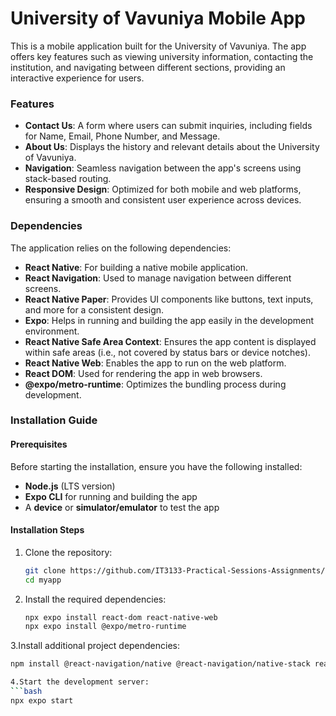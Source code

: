 # University of Vavuniya Mobile App

This is a mobile application built for the University of Vavuniya. The app offers key features such as viewing university information, contacting the institution, and navigating between different sections, providing an interactive experience for users.

### Features

- **Contact Us**: A form where users can submit inquiries, including fields for Name, Email, Phone Number, and Message.
- **About Us**: Displays the history and relevant details about the University of Vavuniya.
- **Navigation**: Seamless navigation between the app's screens using stack-based routing.
- **Responsive Design**: Optimized for both mobile and web platforms, ensuring a smooth and consistent user experience across devices.

### Dependencies

The application relies on the following dependencies:

- **React Native**: For building a native mobile application.
- **React Navigation**: Used to manage navigation between different screens.
- **React Native Paper**: Provides UI components like buttons, text inputs, and more for a consistent design.
- **Expo**: Helps in running and building the app easily in the development environment.
- **React Native Safe Area Context**: Ensures the app content is displayed within safe areas (i.e., not covered by status bars or device notches).
- **React Native Web**: Enables the app to run on the web platform.
- **React DOM**: Used for rendering the app in web browsers.
- **@expo/metro-runtime**: Optimizes the bundling process during development.

### Installation Guide

#### Prerequisites

Before starting the installation, ensure you have the following installed:

- **Node.js** (LTS version)
- **Expo CLI** for running and building the app
- A **device** or **simulator/emulator** to test the app

#### Installation Steps

1. Clone the repository:
   ```bash
   git clone https://github.com/IT3133-Practical-Sessions-Assignments/Day11_Practicals
   cd myapp

2. Install the required dependencies:
   ```bash
   npx expo install react-dom react-native-web
   npx expo install @expo/metro-runtime

3.Install additional project dependencies:
  ```bash
  npm install @react-navigation/native @react-navigation/native-stack react-native-paper react-native-safe-area-context

4.Start the development server:
  ```bash
  npx expo start


